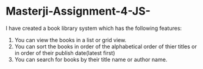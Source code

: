 # Masterji-Assignment-4-JS-

I have created a book library system which has the following features:
1. You can view the books in a list or grid view.
2. You can sort the books in order of the alphabetical order of thier titles or in order of their publish date(latest first)
3. You can search for books by their title name or author name.
